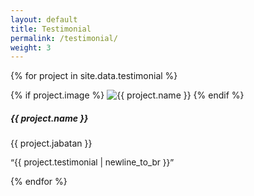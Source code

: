 ```yaml
---
layout: default
title: Testimonial
permalink: /testimonial/
weight: 3
---
```


<div class="card-columns m-3 mt-5">

  {% for project in site.data.testimonial %}
    <div class="wow animated fadeIn" data-wow-delay=".15s">
      <div class="card text-themed project">
        {% if project.image %}
          <img id="{{ project.name | slugify }}-img" class="card-img-top" src="{{ project.image }}" alt="{{ project.name }}" />
        {% endif %}
        <div class="card-body">
          <h5 id="{{ project.name | slugify }}-name" class="card-title">{{ project.name }}</h5>
          <p id="{{ project.name | slugify }}-desc" class="card-text">{{ project.jabatan }}</p>
          <p id="{{ project.name | slugify }}-testimonial" class="card-text" style="font-size: 0.85rem">&ldquo;{{ project.testimonial | newline_to_br }}&rdquo;</p>
        </div>
      </div>
    </div>
  {% endfor %}

</div>
